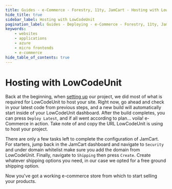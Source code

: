 ```yaml
---
title: Guides - e-Commerce - Forestry, 11ty, JamCart - Hosting with LowCodeUnit
hide_title: true
sidebar_label: Hosting with LowCodeUnit
pagination_label: Guides - Deploying - e-Commerce - Forestry, 11ty, JamCart - Hosting with LCU
keywords:
    - websites
    - applications
    - azure
    - micro frontends
    - e-commerce
hide_table_of_contents: true
---
```


# Hosting with LowCodeUnit

Back at the beginning, when [setting up](../../../../getting-started/create-first-project) our project, we did most of what is required for LowCodeUnit to host your site. Right now, go ahead and check in your latest code from previous steps, and a new build will automatically start inside of your LowCodeUnit dashboard.  After the build completes, you can press `Deploy Latest`, and if all went according to plan... voila! e-Commerce in action.  Take note of and copy the URL LowCodeUnit is using to host your project.

There are only a few tasks left to complete the configuration of JamCart.  For starters, jump back in the JamCart dashboard and navigate to `Security` and under domain whitelist make sure you add the domain from LowCodeUnit.  Finally, navigate to `Shipping` then press `Create`.  Create whatever shipping options you need, in our case we opted for a free ground shipping option.

Now you've got a working e-commerce store from which to start selling your products.
